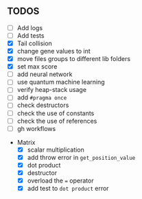 ## TODOS
- [ ] Add logs
- [ ] Add tests
- [x] Tail collision
- [x] change gene values to int
- [x] move files groups to different lib folders
- [x] set max score
- [ ] add neural network
- [ ] use quantum machine learning
- [ ] verify heap-stack usage
- [ ] add `#pragma once`
- [ ] check destructors
- [ ] check the use of constants
- [ ] check the use of references
- [ ] gh workflows

- Matrix 
    - [x] scalar multiplication
    - [x] add throw error in `get_position_value`
    - [x] dot product
    - [x] destructor
    - [x] overload the `=` operator 
    - [x] add test to `dot product` error
